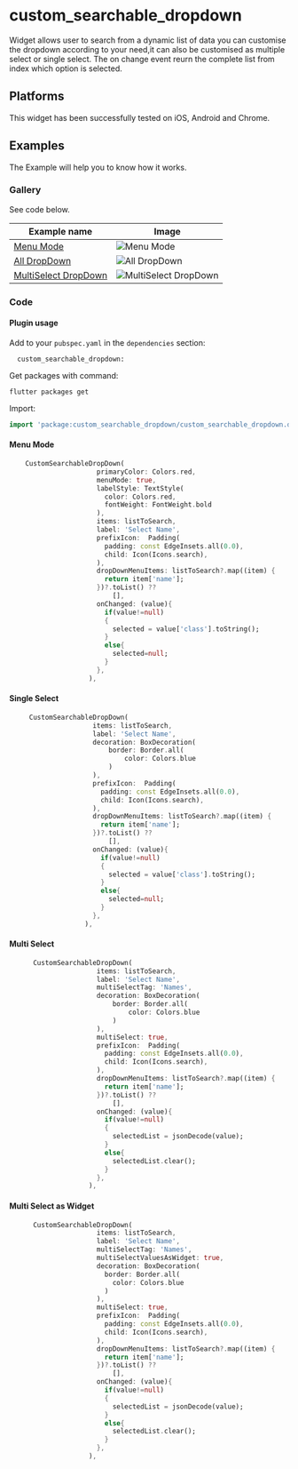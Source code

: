 # custom_searchable_dropdown

Widget allows user to search from a dynamic list of data you can customise the dropdown according to your need,it can also be customised as multiple select or single select. The on change event reurn the complete list from index which option is selected.

## Platforms

This widget has been successfully tested on iOS, Android and Chrome.

## Examples

The Example will help you to know how it works.

### Gallery

See code below.

| Example name | Image |
| --- | --- |
| [Menu Mode](#Menu-Mode) | ![Menu Mode](doc/images/menuMode.png) |
| [All DropDown](#All-DropDown) | ![All DropDown](doc/images/all.png) |
| [MultiSelect DropDown](#MultiSelect-DropDown) | ![MultiSelect DropDown](doc/images/multiSelect.png) | 

### Code

#### Plugin usage

Add to your `pubspec.yaml` in the `dependencies` section:
```
  custom_searchable_dropdown:
```

Get packages with command:
```
flutter packages get
```

Import:
```dart
import 'package:custom_searchable_dropdown/custom_searchable_dropdown.dart';
```


#### Menu Mode
```dart
    CustomSearchableDropDown(
                      primaryColor: Colors.red,
                      menuMode: true,
                      labelStyle: TextStyle(
                        color: Colors.red,
                        fontWeight: FontWeight.bold
                      ),
                      items: listToSearch,
                      label: 'Select Name',
                      prefixIcon:  Padding(
                        padding: const EdgeInsets.all(0.0),
                        child: Icon(Icons.search),
                      ),
                      dropDownMenuItems: listToSearch?.map((item) {
                        return item['name'];
                      })?.toList() ??
                          [],
                      onChanged: (value){
                        if(value!=null)
                        {
                          selected = value['class'].toString();
                        }
                        else{
                          selected=null;
                        }
                      },
                    ),
```

#### Single Select
```dart
     CustomSearchableDropDown(
                     items: listToSearch,
                     label: 'Select Name',
                     decoration: BoxDecoration(
                         border: Border.all(
                             color: Colors.blue
                         )
                     ),
                     prefixIcon:  Padding(
                       padding: const EdgeInsets.all(0.0),
                       child: Icon(Icons.search),
                     ),
                     dropDownMenuItems: listToSearch?.map((item) {
                       return item['name'];
                     })?.toList() ??
                         [],
                     onChanged: (value){
                       if(value!=null)
                       {
                         selected = value['class'].toString();
                       }
                       else{
                         selected=null;
                       }
                     },
                   ),
```
#### Multi Select
```dart
      CustomSearchableDropDown(
                      items: listToSearch,
                      label: 'Select Name',
                      multiSelectTag: 'Names',
                      decoration: BoxDecoration(
                          border: Border.all(
                              color: Colors.blue
                          )
                      ),
                      multiSelect: true,
                      prefixIcon:  Padding(
                        padding: const EdgeInsets.all(0.0),
                        child: Icon(Icons.search),
                      ),
                      dropDownMenuItems: listToSearch?.map((item) {
                        return item['name'];
                      })?.toList() ??
                          [],
                      onChanged: (value){
                        if(value!=null)
                        {
                          selectedList = jsonDecode(value);
                        }
                        else{
                          selectedList.clear();
                        }
                      },
                    ),
```

#### Multi Select as Widget
```dart
      CustomSearchableDropDown(
                      items: listToSearch,
                      label: 'Select Name',
                      multiSelectTag: 'Names',
                      multiSelectValuesAsWidget: true,
                      decoration: BoxDecoration(
                        border: Border.all(
                          color: Colors.blue
                        )
                      ),
                      multiSelect: true,
                      prefixIcon:  Padding(
                        padding: const EdgeInsets.all(0.0),
                        child: Icon(Icons.search),
                      ),
                      dropDownMenuItems: listToSearch?.map((item) {
                        return item['name'];
                      })?.toList() ??
                          [],
                      onChanged: (value){
                        if(value!=null)
                        {
                          selectedList = jsonDecode(value);
                        }
                        else{
                          selectedList.clear();
                        }
                      },
                    ),